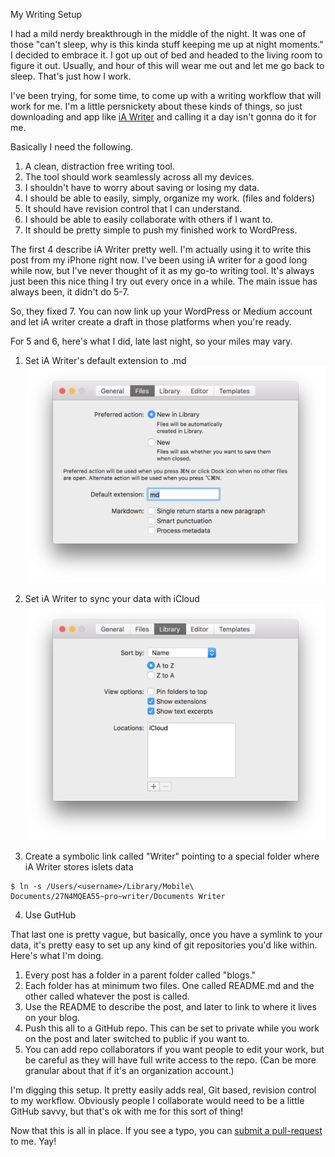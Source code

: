 My Writing Setup

I had a mild nerdy breakthrough in the middle of the night. It was one of those "can't sleep, why is this kinda stuff keeping me up at night moments." I decided to embrace it. I got up out of bed and headed to the living room to figure it out. Usually, and hour of this will wear me out and let me go back to sleep. That's just how I work.

I've been trying, for some time, to come up with a writing workflow that will work for me. I'm a little persnickety about these kinds of things, so just downloading and app like [iA Writer](https://ia.net/writer/) and calling it a day isn't gonna do it for me.

Basically I need the following.

1. A clean, distraction free writing tool.
2. The tool should work seamlessly across all my devices.
3. I shouldn't have to worry about saving or losing my data.
4. I should be able to easily, simply, organize my work. (files and folders)
5. It should have revision control that I can understand.
6. I should be able to easily collaborate with others if I want to.
7. It should be pretty simple to push my finished work to WordPress.

The first 4 describe iA Writer pretty well. I'm actually using it to write this post from my iPhone right now. I've been using iA writer for a good long while now, but I've never thought of it as my go-to writing tool. It's always just been this nice thing I try out every once in a while. The main issue has always been, it didn't do 5-7.

So, they fixed 7. You can now link up your WordPress or Medium account and let iA writer create a draft in those platforms when you're ready. 

For 5 and 6, here's what I did, late last night, so your miles may vary.

1. Set iA Writer's default extension to .md
![](images/image01.png)

2. Set iA Writer to sync your data with iCloud
![](images/image02.png)

3. Create a symbolic link called "Writer" pointing to a special folder where iA Writer stores islets data
```
$ ln -s /Users/<username>/Library/Mobile\ Documents/27N4MQEA55~pro~writer/Documents Writer
```

4. Use GutHub

That last one is pretty vague, but basically, once you have a symlink to your data, it's pretty easy to set up any kind of git repositories you'd like within. Here's what I'm doing.

1. Every post has a folder in a parent folder called "blogs."
2. Each folder has at minimum two files. One called README.md and the other called whatever the post is called.
3. Use the README to describe the post, and later to link to where it lives on your blog.
4. Push this all to a GitHub repo. This can be set to private while you work on the post and later switched to public if you want to.
5. You can add repo collaborators if you want people to edit your work, but be careful as they will have full write access to the repo. (Can be more granular about that if it's an organization account.)

I'm digging this setup. It pretty easily adds real, Git based, revision control to my workflow. Obviously people I collaborate would need to be a little GitHub savvy, but that's ok with me for this sort of thing!

Now that this is all in place. If you see a typo, you can [submit a pull-request]() to me. Yay!




